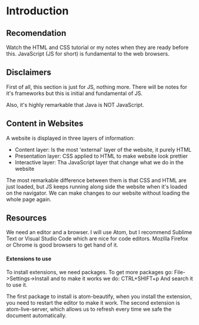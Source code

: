 # Introduction
## Recomendation
Watch the HTML and CSS tutorial or my notes when they are ready before this.
JavaScript (JS for short) is fundamental to the web browsers.
## Disclaimers
First of all, this section is just for JS, nothing more. There will be notes
for it's frameworks but this is initial and fundamental of JS.

Also, it's highly remarkable that Java is NOT JavaScript.

## Content in Websites
A website is displayed in three layers of information:
- Content layer: Is the most 'external' layer of the website, it purely HTML
- Presentation layer: CSS applied to HTML to make website look prettier
- Interactive layer: Tha JavaScript layer that change what we do in the website

The most remarkable difference between them is that CSS and HTML are just loaded, but
JS keeps running along side the website when it's loaded on the navigator. We can make
changes to our website without loading the whole page again.

## Resources
We need an editor and a browser.
I will use Atom, but I recommend Sublime Text or Visual Studio Code which are nice for code editors.
Mozilla Firefox or Chrome is good browsers to get hand of it.

#### Extensions to use
To install extensions, we need packages. To get more packages go:
File->Settings->Install
and to make it works we do:
CTRL+SHIFT+p
And search it to use it.

The first package to install is atom-beautify, when you install the extension, you need to restart the editor to make it work.
The second extension is atom-live-server, which allows us to refresh every time we safe the document automatically.
